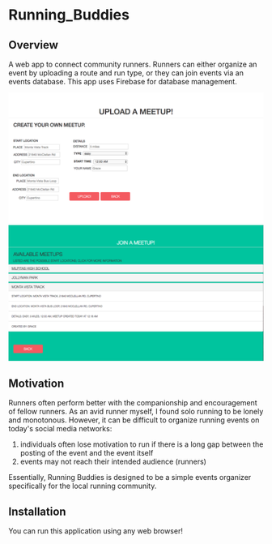# Running_Buddies

## Overview
A web app to connect community runners. Runners can either organize an event by uploading a route and run type, or they can join events via an events database. This app uses Firebase for database management. 

![Upload Page](https://github.com/g-luo/Running_Buddies/blob/master/Upload_Page.png)
![Join Page](https://github.com/g-luo/Running_Buddies/blob/master/Join_Page.png)

## Motivation

Runners often perform better with the companionship and encouragement of fellow runners. As an avid runner myself, I found solo running to be lonely and monotonous. However, it can be difficult to organize running events on today's social media networks:

1) individuals often lose motivation to run if there is a long gap between the posting of the event and the event itself
2) events may not reach their intended audience (runners)

Essentially, Running Buddies is designed to be a simple events organizer specifically for the local running community. 

## Installation

You can run this application using any web browser!



